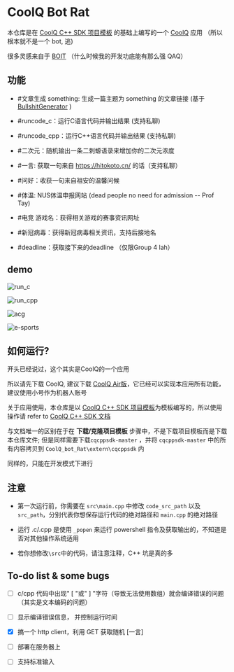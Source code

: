 # CoolQ Bot Rat



本仓库是在 [CoolQ C++ SDK 项目模板](https://github.com/cqmoe/cqcppsdk-template) 的基础上编写的一个 [CoolQ](https://cqp.cc/) 应用 （所以根本就不是一个 bot, 逃)

很多灵感来自于 [BOIT](https://github.com/kernelbin/BOIT) （什么时候我的开发功底能有那么强 QAQ）



## 功能

- \#文章生成 something: 生成一篇主题为 something 的文章链接 (基于[BullshitGenerator](https://github.com/menzi11/BullshitGenerator) )

- \#runcode_c：运行C语言代码并输出结果 (支持私聊)

- \#runcode_cpp：运行C++语言代码并输出结果 (支持私聊)

- \#二次元：随机输出一条二刺螈语录来增加你的二次元浓度

- \#一言: 获取一句来自 https://hitokoto.cn/ 的话（支持私聊）

- \#问好：收获一句来自祖安的温馨问候

- \#体温:  NUS体温申报网站 (dead people no need for admission -- Prof Tay)

- \#电竞 游戏名：获得相关游戏的赛事资讯网址

- \#新冠病毒：获得新冠病毒相关资讯，支持后接地名

- \#deadline：获取接下来的deadline （仅限Group 4 lah）



## demo

![run_c](https://ykxahq.ch.files.1drv.com/y4mhfxlJClumRa6g1wZzDrayQ7mk1WHGTLUX6K1-wTY9AU4eGxp3lcWtFUixYA2fvwvK5yf4eOeaEZoByBmEq9P0IyhiLT10JaEk4UvCvjwb14pY-uARJ1zKba94lsjR6GiUfYUK-98jh1kbI5tdEP38RXBEuC6iRtqx_OeiRf573e2zWvoVpPgpglNbLDWowt30oD4XkfcC90LfWdJ8aHbNw?width=742&height=372&cropmode=none)

![run_cpp](https://0uwdvq.ch.files.1drv.com/y4mdx76L2etWmfF8Pf9jY77onKRGFHGd1yjhlFTbEre4t_wL-8N1jJl2ZaZkOTeejP7If1M9po4wSUhyZ4CWJspBYs9MBAd6-JIWbLhmYhIAurMI2ICXz6G-8GZceJhEBsH8_2ZKjU2RYZCIzCzrrs4e9-Rehpy3PQRn9sHSgmCoxp2oSzkHmuBZ4zeUNhVGPkulX0CmVYs3kT-5q4R8GTQPA?width=776&height=355&cropmode=none)

![acg](https://1exahq.ch.files.1drv.com/y4mL0TvkWf6LO8qoZKAG1MkqUkTHfu_k2d2040BPKPOGXW0mkbrHz0e5WWSD-sBAIxPGd_O_6JuJCfT9jCBkuf9oLK2gP2cBaWQOkpx8tUFjaLmXfUTfodhAGfw2qMlD4hhYLqnsgvjBV8PSH4o-35hq2Ntuwwg1-YJOVPAiOvHFa_4nSMOQqvT7NzePYIhsvEfOGrc_Ku4eYS215Zt8R49Xg?width=742&height=396&cropmode=none)

![e-sports](https://yuxahq.ch.files.1drv.com/y4moqQJI9ppIym2z2uahZEe0IHJdV5ERIFvPy4WrUySyH2f5w-EcgIGQZFkneVj0GQIMJHXiWJz1zNr7hroro3ek0tGa2McW2q9dRNGz0yXdS1WRwx9zA-IC-4bqM013dNTdZKG_J-OwcTfNavMXigtqzaBTy4zrgsR9tFujpsGTuUd9vzOsScgrB_kS2Ieb4zPxhuyH6ErSvCQZhtTVxsFiA?width=742&height=148&cropmode=none)



## 如何运行?



开头已经说过，这个其实是CoolQ的一个应用

所以请先下载 CoolQ, 建议下载 [CoolQ Air版](https://cqp.cc/t/23253)，它已经可以实现本应用所有功能，建议使用小号作为机器人账号



关于应用使用，本仓库是以 [CoolQ C++ SDK 项目模板](https://github.com/cqmoe/cqcppsdk-template)为模板编写的，所以使用操作请 refer to [CoolQ C++ SDK 文档](https://cqcppsdk.cqp.moe/)

与文档唯一的区别在于在 **下载/克隆项目模板** 步骤中，不是下载项目模板而是下载本仓库文件; 但是同样需要下载`cqcppsdk-master`  ，并将 `cqcppsdk-master` 中的所有内容拷贝到 `CoolQ_bot_Rat\extern\cqcppsdk` 内

同样的，只能在开发模式下进行


## 注意

- 第一次运行前，你需要在 `src\main.cpp` 中修改 `code_src_path` 以及 `src_path`，分别代表你想保存运行代码的绝对路径和 `main.cpp` 的绝对路径

- 运行 .c/.cpp 是使用 `_popen` 来运行 powershell 指令及获取输出的，不知道是否对其他操作系统适用

- 若你想修改`\src`中的代码，请注意注释，C++ 坑是真的多



## To-do list & some bugs

- [ ] c/cpp 代码中出现" [ "或" ] "字符（导致无法使用数组）就会编译错误的问题 （其实是文本编码的问题）

- [ ] 显示编译错误信息， 并控制运行时间

- [x] 搞一个 http client，利用 GET 获取随机 [一言]

- [ ]  部署在服务器上

- [ ]  支持标准输入
